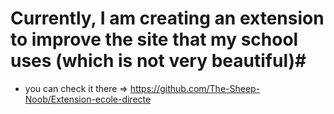 # Currently, I am creating an extension to improve the site that my school uses (which is not very beautiful)#

* you can check it there => https://github.com/The-Sheep-Noob/Extension-ecole-directe 


